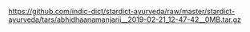 https://github.com/indic-dict/stardict-ayurveda/raw/master/stardict-ayurveda/tars/abhidhaanamanjarii__2019-02-21_12-47-42__0MB.tar.gz
